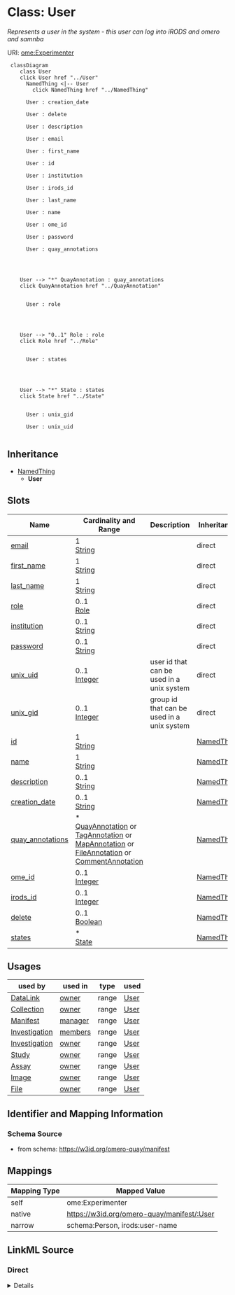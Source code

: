 # Class: User

_Represents a user in the system - this user can log into iRODS and omero and
samnba_

URI:
[ome:Experimenter](https://www.openmicroscopy.org/Schemas/Documentation/Generated/OME-2016-06/ome.html#Experimenter)

```mermaid
 classDiagram
    class User
    click User href "../User"
      NamedThing <|-- User
        click NamedThing href "../NamedThing"

      User : creation_date

      User : delete

      User : description

      User : email

      User : first_name

      User : id

      User : institution

      User : irods_id

      User : last_name

      User : name

      User : ome_id

      User : password

      User : quay_annotations




    User --> "*" QuayAnnotation : quay_annotations
    click QuayAnnotation href "../QuayAnnotation"


      User : role




    User --> "0..1" Role : role
    click Role href "../Role"


      User : states




    User --> "*" State : states
    click State href "../State"


      User : unix_gid

      User : unix_uid


```

## Inheritance

- [NamedThing](NamedThing.md)
  - **User**

## Slots

| Name                                    | Cardinality and Range                                                                                                                                                                                                                                                      | Description                                | Inheritance                 |
| --------------------------------------- | -------------------------------------------------------------------------------------------------------------------------------------------------------------------------------------------------------------------------------------------------------------------------- | ------------------------------------------ | --------------------------- |
| [email](email.md)                       | 1 <br/> [String](String.md)                                                                                                                                                                                                                                                |                                            | direct                      |
| [first_name](first_name.md)             | 1 <br/> [String](String.md)                                                                                                                                                                                                                                                |                                            | direct                      |
| [last_name](last_name.md)               | 1 <br/> [String](String.md)                                                                                                                                                                                                                                                |                                            | direct                      |
| [role](role.md)                         | 0..1 <br/> [Role](Role.md)                                                                                                                                                                                                                                                 |                                            | direct                      |
| [institution](institution.md)           | 0..1 <br/> [String](String.md)                                                                                                                                                                                                                                             |                                            | direct                      |
| [password](password.md)                 | 0..1 <br/> [String](String.md)                                                                                                                                                                                                                                             |                                            | direct                      |
| [unix_uid](unix_uid.md)                 | 0..1 <br/> [Integer](Integer.md)                                                                                                                                                                                                                                           | user id that can be used in a unix system  | direct                      |
| [unix_gid](unix_gid.md)                 | 0..1 <br/> [Integer](Integer.md)                                                                                                                                                                                                                                           | group id that can be used in a unix system | direct                      |
| [id](id.md)                             | 1 <br/> [String](String.md)                                                                                                                                                                                                                                                |                                            | [NamedThing](NamedThing.md) |
| [name](name.md)                         | 1 <br/> [String](String.md)                                                                                                                                                                                                                                                |                                            | [NamedThing](NamedThing.md) |
| [description](description.md)           | 0..1 <br/> [String](String.md)                                                                                                                                                                                                                                             |                                            | [NamedThing](NamedThing.md) |
| [creation_date](creation_date.md)       | 0..1 <br/> [String](String.md)                                                                                                                                                                                                                                             |                                            | [NamedThing](NamedThing.md) |
| [quay_annotations](quay_annotations.md) | \* <br/> [QuayAnnotation](QuayAnnotation.md)&nbsp;or&nbsp;<br />[TagAnnotation](TagAnnotation.md)&nbsp;or&nbsp;<br />[MapAnnotation](MapAnnotation.md)&nbsp;or&nbsp;<br />[FileAnnotation](FileAnnotation.md)&nbsp;or&nbsp;<br />[CommentAnnotation](CommentAnnotation.md) |                                            | [NamedThing](NamedThing.md) |
| [ome_id](ome_id.md)                     | 0..1 <br/> [Integer](Integer.md)                                                                                                                                                                                                                                           |                                            | [NamedThing](NamedThing.md) |
| [irods_id](irods_id.md)                 | 0..1 <br/> [Integer](Integer.md)                                                                                                                                                                                                                                           |                                            | [NamedThing](NamedThing.md) |
| [delete](delete.md)                     | 0..1 <br/> [Boolean](Boolean.md)                                                                                                                                                                                                                                           |                                            | [NamedThing](NamedThing.md) |
| [states](states.md)                     | \* <br/> [State](State.md)                                                                                                                                                                                                                                                 |                                            | [NamedThing](NamedThing.md) |

## Usages

| used by                           | used in               | type  | used            |
| --------------------------------- | --------------------- | ----- | --------------- |
| [DataLink](DataLink.md)           | [owner](owner.md)     | range | [User](User.md) |
| [Collection](Collection.md)       | [owner](owner.md)     | range | [User](User.md) |
| [Manifest](Manifest.md)           | [manager](manager.md) | range | [User](User.md) |
| [Investigation](Investigation.md) | [members](members.md) | range | [User](User.md) |
| [Investigation](Investigation.md) | [owner](owner.md)     | range | [User](User.md) |
| [Study](Study.md)                 | [owner](owner.md)     | range | [User](User.md) |
| [Assay](Assay.md)                 | [owner](owner.md)     | range | [User](User.md) |
| [Image](Image.md)                 | [owner](owner.md)     | range | [User](User.md) |
| [File](File.md)                   | [owner](owner.md)     | range | [User](User.md) |

## Identifier and Mapping Information

### Schema Source

- from schema: https://w3id.org/omero-quay/manifest

## Mappings

| Mapping Type | Mapped Value                               |
| ------------ | ------------------------------------------ |
| self         | ome:Experimenter                           |
| native       | https://w3id.org/omero-quay/manifest/:User |
| narrow       | schema:Person, irods:user-name             |

## LinkML Source

<!-- TODO: investigate https://stackoverflow.com/questions/37606292/how-to-create-tabbed-code-blocks-in-mkdocs-or-sphinx -->

### Direct

<details>
```yaml
name: User
description: Represents a user in the system - this user can log into iRODS and omero
  and samnba
from_schema: https://w3id.org/omero-quay/manifest
narrow_mappings:
- schema:Person
- irods:user-name
is_a: NamedThing
slots:
- email
- first_name
- last_name
- role
- institution
- password
- unix_uid
- unix_gid
slot_usage:
  name:
    name: name
    domain_of:
    - NamedThing
    required: true
  email:
    name: email
    domain_of:
    - User
    required: true
    pattern: ^\S+@[\S+\.]+\S+
  first_name:
    name: first_name
    domain_of:
    - User
    required: true
  last_name:
    name: last_name
    domain_of:
    - User
    required: true
class_uri: ome:Experimenter

````
</details>

### Induced

<details>
```yaml
name: User
description: Represents a user in the system - this user can log into iRODS and omero
  and samnba
from_schema: https://w3id.org/omero-quay/manifest
narrow_mappings:
- schema:Person
- irods:user-name
is_a: NamedThing
slot_usage:
  name:
    name: name
    domain_of:
    - NamedThing
    required: true
  email:
    name: email
    domain_of:
    - User
    required: true
    pattern: ^\S+@[\S+\.]+\S+
  first_name:
    name: first_name
    domain_of:
    - User
    required: true
  last_name:
    name: last_name
    domain_of:
    - User
    required: true
attributes:
  email:
    name: email
    from_schema: https://w3id.org/omero-quay/manifest
    rank: 1000
    alias: email
    owner: User
    domain_of:
    - User
    range: string
    required: true
    pattern: ^\S+@[\S+\.]+\S+
  first_name:
    name: first_name
    from_schema: https://w3id.org/omero-quay/manifest
    rank: 1000
    alias: first_name
    owner: User
    domain_of:
    - User
    range: string
    required: true
  last_name:
    name: last_name
    from_schema: https://w3id.org/omero-quay/manifest
    rank: 1000
    alias: last_name
    owner: User
    domain_of:
    - User
    range: string
    required: true
  role:
    name: role
    from_schema: https://w3id.org/omero-quay/manifest
    rank: 1000
    alias: role
    owner: User
    domain_of:
    - User
    range: Role
  institution:
    name: institution
    from_schema: https://w3id.org/omero-quay/manifest
    rank: 1000
    alias: institution
    owner: User
    domain_of:
    - User
    range: string
  password:
    name: password
    from_schema: https://w3id.org/omero-quay/manifest
    rank: 1000
    alias: password
    owner: User
    domain_of:
    - User
    range: string
  unix_uid:
    name: unix_uid
    description: user id that can be used in a unix system
    from_schema: https://w3id.org/omero-quay/manifest
    rank: 1000
    slot_uri: schema:identifier
    alias: unix_uid
    owner: User
    domain_of:
    - User
    range: integer
  unix_gid:
    name: unix_gid
    description: group id that can be used in a unix system
    from_schema: https://w3id.org/omero-quay/manifest
    rank: 1000
    slot_uri: schema:identifier
    alias: unix_gid
    owner: User
    domain_of:
    - User
    range: integer
  id:
    name: id
    from_schema: https://w3id.org/omero-quay/manifest
    rank: 1000
    slot_uri: schema:identifier
    identifier: true
    alias: id
    owner: User
    domain_of:
    - NamedThing
    range: string
    required: true
  name:
    name: name
    from_schema: https://w3id.org/omero-quay/manifest
    rank: 1000
    alias: name
    owner: User
    domain_of:
    - NamedThing
    range: string
    required: true
  description:
    name: description
    from_schema: https://w3id.org/omero-quay/manifest
    aliases:
    - ome:description
    rank: 1000
    alias: description
    owner: User
    domain_of:
    - NamedThing
    range: string
  creation_date:
    name: creation_date
    from_schema: https://w3id.org/omero-quay/manifest
    rank: 1000
    alias: creation_date
    owner: User
    domain_of:
    - NamedThing
    range: string
  quay_annotations:
    name: quay_annotations
    from_schema: https://w3id.org/omero-quay/manifest
    mappings:
    - ome:annotation_ref
    rank: 1000
    alias: quay_annotations
    owner: User
    domain_of:
    - NamedThing
    - Manifest
    - Image
    range: QuayAnnotation
    multivalued: true
    any_of:
    - range: TagAnnotation
    - range: MapAnnotation
    - range: FileAnnotation
    - range: CommentAnnotation
  ome_id:
    name: ome_id
    from_schema: https://w3id.org/omero-quay/manifest
    mappings:
    - ome:id
    rank: 1000
    slot_uri: schema:identifier
    alias: ome_id
    owner: User
    domain_of:
    - NamedThing
    range: integer
  irods_id:
    name: irods_id
    from_schema: https://w3id.org/omero-quay/manifest
    mappings:
    - irods:id
    rank: 1000
    slot_uri: schema:identifier
    alias: irods_id
    owner: User
    domain_of:
    - NamedThing
    range: integer
  delete:
    name: delete
    from_schema: https://w3id.org/omero-quay/manifest
    rank: 1000
    ifabsent: 'False'
    alias: delete
    owner: User
    domain_of:
    - NamedThing
    - Collection
    range: boolean
  states:
    name: states
    from_schema: https://w3id.org/omero-quay/manifest
    rank: 1000
    alias: states
    owner: User
    domain_of:
    - NamedThing
    - Manifest
    range: State
    multivalued: true
    inlined: true
    inlined_as_list: true
class_uri: ome:Experimenter

````

</details>
